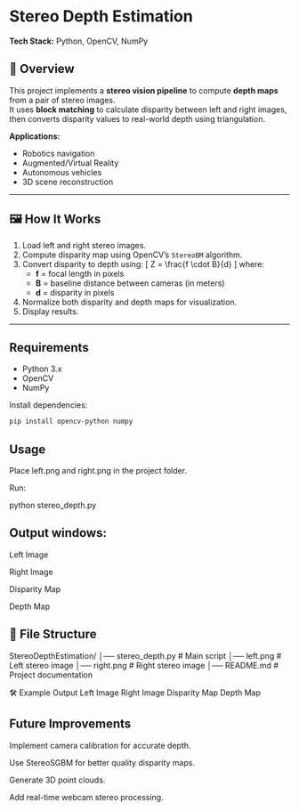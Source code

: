 # Stereo Depth Estimation

**Tech Stack:** Python, OpenCV, NumPy

## 📌 Overview
This project implements a **stereo vision pipeline** to compute **depth maps** from a pair of stereo images.  
It uses **block matching** to calculate disparity between left and right images, then converts disparity values to real-world depth using triangulation.

**Applications:**  
- Robotics navigation  
- Augmented/Virtual Reality  
- Autonomous vehicles  
- 3D scene reconstruction

---

## 🖼 How It Works
1. Load left and right stereo images.
2. Compute disparity map using OpenCV’s `StereoBM` algorithm.
3. Convert disparity to depth using:
   \[
   Z = \frac{f \cdot B}{d}
   \]
   where:
   - **f** = focal length in pixels  
   - **B** = baseline distance between cameras (in meters)  
   - **d** = disparity in pixels  
4. Normalize both disparity and depth maps for visualization.
5. Display results.

---

## Requirements
- Python 3.x  
- OpenCV  
- NumPy  

Install dependencies:
```bash
pip install opencv-python numpy
```

## Usage

Place left.png and right.png in the project folder.

Run:

python stereo_depth.py


## Output windows:

Left Image

Right Image

Disparity Map

Depth Map

## 📂 File Structure
StereoDepthEstimation/
│── stereo_depth.py       # Main script
│── left.png              # Left stereo image
│── right.png             # Right stereo image
│── README.md             # Project documentation

🛠 Example Output
Left Image	Right Image	Disparity Map	Depth Map

	
## Future Improvements

Implement camera calibration for accurate depth.

Use StereoSGBM for better quality disparity maps.

Generate 3D point clouds.

Add real-time webcam stereo processing.
